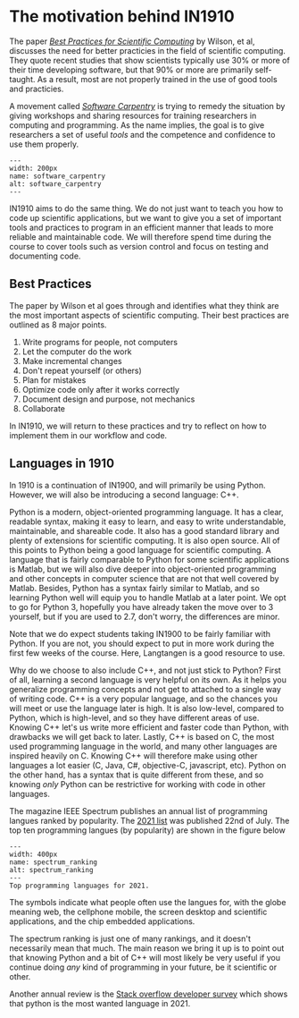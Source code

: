 # The motivation behind IN1910

The paper [*Best Practices for Scientific Computing*](http://journals.plos.org/plosbiology/article?id=10.1371/journal.pbio.1001745) by Wilson, et al, discusses the need for better practicies in the field of scientific computing. They quote recent studies that show scientists typically use 30% or more of their time developing software, but that 90% or more are primarily self-taught. As a result, most are not properly trained in the use of good tools and practicies.

A movement called [*Software Carpentry*](https://software-carpentry.org/) is trying to remedy the situation by giving workshops and sharing resources for training researchers in computing and programming. As the name implies, the goal is to give researchers a set of useful *tools* and the competence and confidence to use them properly.

```{figure} fig/software_carpentry.png
---
width: 200px
name: software_carpentry
alt: software_carpentry
---
```

IN1910 aims to do the same thing. We do not just want to teach you how to code up scientific applications, but we want to give you a set of important tools and practices to program in an efficient manner that leads to more reliable and maintainable code. We will therefore spend time during the course to cover tools such as version control and focus on testing and documenting code.

## Best Practices

The paper by Wilson et al goes through and identifies what they think are the most important aspects of scientific computing. Their best practices are outlined as 8 major points.

1. Write programs for people, not computers
2. Let the computer do the work
3. Make incremental changes
4. Don't repeat yourself (or others)
5. Plan for mistakes
6. Optimize code only after it works correctly
7. Document design and purpose, not mechanics
8. Collaborate

In IN1910, we will return to these practices and try to reflect on how to implement them in our workflow and code.



## Languages in 1910

In 1910 is a continuation of IN1900, and will primarily be using Python. However, we will also be introducing a second language: C++.

Python is a modern, object-oriented programming language. It has a clear, readable syntax, making it easy to learn, and easy to write understandable, maintainable, and shareable code. It also has a good standard library and plenty of extensions for scientific computing. It is also open source. All of this points to Python being a good language for scientific computing. A language that is fairly comparable to Python for some scientific applications is Matlab, but we will also dive deeper into object-oriented programming and other concepts in computer science that are not that well covered by Matlab. Besides, Python has a syntax fairly similar to Matlab, and so learning Python well will equip you to handle Matlab at a later point. We opt to go for Python 3, hopefully you have already taken the move over to 3 yourself, but if you are used to 2.7, don't worry, the differences are minor.

Note that we do expect students taking IN1900 to be fairly familiar with Python. If you are not, you should expect to put in more work during the first few weeks of the course. Here, Langtangen is a good resource to use.

Why do we choose to also include C++, and not just stick to Python? First of all, learning a second language is very helpful on its own. As it helps you generalize programming concepts and not get to attached to a single way of writing code. C++ is a very popular language, and so the chances you will meet or use the language later is high. It is also low-level, compared to Python, which is high-level, and so they have different areas of use. Knowing C++ let's us write more efficient and faster code than Python, with drawbacks we will get back to later. Lastly, C++ is based on C, the most used programming language in the world, and many other languages are inspired heavily on C. Knowing C++ will therefore make using other languages a lot easier (C, Java, C#, objective-C, javascript, etc). Python on the other hand, has a syntax that is quite different from these, and so knowing *only* Python can be restrictive for working with code in other languages.

The magazine IEEE Spectrum publishes an annual list of programming langues ranked by popularity. The [2021 list](https://spectrum.ieee.org/top-programming-languages-2021) was published 22nd of July. The top ten programming langues (by popularity) are shown in the figure below


```{figure} fig/spectrum_ranking_2021.png
---
width: 400px
name: spectrum_ranking
alt: spectrum_ranking
---
Top programming languages for 2021.
```

The symbols indicate what people often use the langues for, with the globe meaning web, the cellphone mobile, the screen desktop and scientific applications, and the chip embedded applications.

The spectrum ranking is just one of many rankings, and it doesn't necessarily mean that much. The main reason we bring it up is to point out that knowing Python and a bit of C++ will most likely be very useful if you continue doing *any* kind of programming in your future, be it scientific or other.

Another annual review is the [Stack overflow developer survey](https://insights.stackoverflow.com/survey/2021#most-loved-dreaded-and-wanted-language-want) which shows that python is the most wanted language in 2021.
